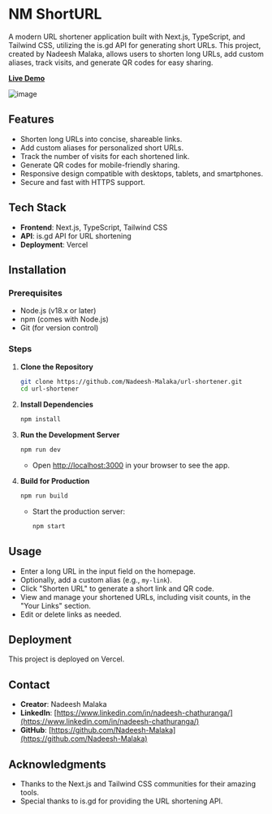 # NM ShortURL

A modern URL shortener application built with Next.js, TypeScript, and Tailwind CSS, utilizing the is.gd API for generating short URLs. This project, created by Nadeesh Malaka, allows users to shorten long URLs, add custom aliases, track visits, and generate QR codes for easy sharing.

**[Live Demo](https://url-shortener-nadeesh-malakas-projects.vercel.app/)**

![image](https://github.com/user-attachments/assets/6150cf04-b0c6-4344-94f0-9082d6cbfd22)

## Features
- Shorten long URLs into concise, shareable links.
- Add custom aliases for personalized short URLs.
- Track the number of visits for each shortened link.
- Generate QR codes for mobile-friendly sharing.
- Responsive design compatible with desktops, tablets, and smartphones.
- Secure and fast with HTTPS support.

## Tech Stack
- **Frontend**: Next.js, TypeScript, Tailwind CSS
- **API**: is.gd API for URL shortening
- **Deployment**: Vercel

## Installation

### Prerequisites
- Node.js (v18.x or later)
- npm (comes with Node.js)
- Git (for version control)

### Steps
1. **Clone the Repository**
   ```bash
   git clone https://github.com/Nadeesh-Malaka/url-shortener.git
   cd url-shortener


2. **Install Dependencies**
   ```bash
   npm install
   ```

3. **Run the Development Server**
   ```bash
   npm run dev
   ```
   - Open [http://localhost:3000](http://localhost:3000) in your browser to see the app.

5. **Build for Production**
   ```bash
   npm run build
   ```
   - Start the production server:
     ```bash
     npm start
     ```

## Usage
- Enter a long URL in the input field on the homepage.
- Optionally, add a custom alias (e.g., `my-link`).
- Click "Shorten URL" to generate a short link and QR code.
- View and manage your shortened URLs, including visit counts, in the "Your Links" section.
- Edit or delete links as needed.

## Deployment
This project is deployed on Vercel. 

## Contact
- **Creator**: Nadeesh Malaka
- **LinkedIn**: [https://www.linkedin.com/in/nadeesh-chathuranga/](https://www.linkedin.com/in/nadeesh-chathuranga/)
- **GitHub**: [https://github.com/Nadeesh-Malaka](https://github.com/Nadeesh-Malaka)

## Acknowledgments
- Thanks to the Next.js and Tailwind CSS communities for their amazing tools.
- Special thanks to is.gd for providing the URL shortening API.


